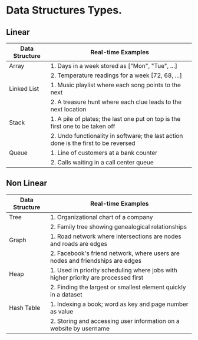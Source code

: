 # Data Structures Types.

## Linear

| Data Structure | Real-time Examples                               | 
| -------------- | ------------------------------------------------ | 
| Array          | 1. Days in a week stored as ["Mon", "Tue", ...]  |
|                | 2. Temperature readings for a week [72, 68, ...] |
| Linked List    | 1. Music playlist where each song points to the next |
|                | 2. A treasure hunt where each clue leads to the next location |
| Stack          | 1. A pile of plates; the last one put on top is the first one to be taken off |
|                | 2. Undo functionality in software; the last action done is the first to be reversed |
| Queue          | 1. Line of customers at a bank counter           |
|                | 2. Calls waiting in a call center queue          |

## Non Linear

| Data Structure | Real-time Examples                               | 
| -------------- | ------------------------------------------------ | 
| Tree           | 1. Organizational chart of a company             |
|                | 2. Family tree showing genealogical relationships|
| Graph          | 1. Road network where intersections are nodes and roads are edges |
|                | 2. Facebook's friend network, where users are nodes and friendships are edges |
| Heap           | 1. Used in priority scheduling where jobs with higher priority are processed first |
|                | 2. Finding the largest or smallest element quickly in a dataset |
| Hash Table     | 1. Indexing a book; word as key and page number as value |
|                | 2. Storing and accessing user information on a website by username |
